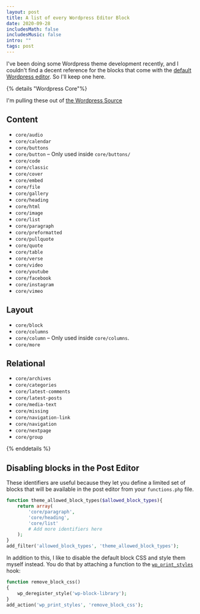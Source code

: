 ```yaml
---
layout: post
title: A list of every Wordpress Editor Block
date: 2020-09-28
includesMath: false
includesMusic: false
intro: ""
tags: post
---
```


I've been doing some Wordpress theme development recently, and I couldn't find a decent reference for the blocks that come with the [default Wordpress editor](https://developer.wordpress.org/block-editor/developers/). So I'll keep one here.

{% details "Wordpress Core"%}

I'm pulling these out of [the Wordpress Source](https://github.com/WordPress/gutenberg/tree/master/packages/block-library/src)

## Content

- `core/audio`
- `core/calendar`
- `core/buttons`
- `core/button` – Only used inside ```core/buttons/```
- `core/code`
- `core/classic`
- `core/cover`
- `core/embed`
- `core/file`
- `core/gallery`
- `core/heading`
- `core/html`
- `core/image`
- `core/list`
- `core/paragraph`
- `core/preformatted`
- `core/pullquote`
- `core/quote`
- `core/table`
- `core/verse`
- `core/video`
- `core/youtube`
- `core/facebook`
- `core/instagram`
- `core/vimeo`

## Layout

- `core/block`
- `core/columns`
- `core/column` – Only used inside `core/columns`.
- `core/more`

## Relational

- `core/archives`
- `core/categories`
- `core/latest-comments`
- `core/latest-posts`
- `core/media-text`
- `core/missing`
- `core/navigation-link`
- `core/navigation`
- `core/nextpage`
- `core/group`

{% enddetails %}

## Disabling blocks in the Post Editor

These identifiers are useful because they let you define a limited set of blocks that will be available in the post editor from your `functions.php` file.

```php
function theme_allowed_block_types($allowed_block_types){
    return array(
		'core/paragraph',
		'core/heading',
        'core/list'
        # Add more identifiers here
	);
}
add_filter('allowed_block_types', 'theme_allowed_block_types');
```

In addition to this, I like to disable the default block CSS and style them myself instead. You do that by attaching a function to  the [```wp_print_styles```](https://developer.wordpress.org/reference/hooks/wp_print_styles/) hook:

```php
function remove_block_css()
{
	wp_deregister_style('wp-block-library');
}
add_action('wp_print_styles', 'remove_block_css');
```
